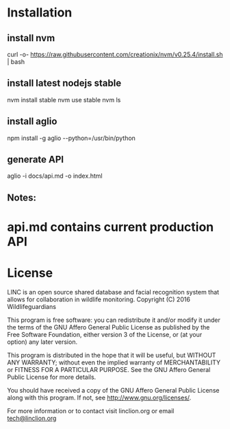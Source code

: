 # Installation

## install nvm
curl -o- https://raw.githubusercontent.com/creationix/nvm/v0.25.4/install.sh | bash

## install latest nodejs stable
nvm install stable
nvm use stable
nvm ls

## install aglio
npm install -g aglio --python=/usr/bin/python

## generate API
aglio -i docs/api.md -o index.html

## Notes:
# api.md contains current production API

# License

LINC is an open source shared database and facial recognition
system that allows for collaboration in wildlife monitoring.
Copyright (C) 2016  Wildlifeguardians

This program is free software: you can redistribute it and/or modify
it under the terms of the GNU Affero General Public License as
published by the Free Software Foundation, either version 3 of the
License, or (at your option) any later version.

This program is distributed in the hope that it will be useful,
but WITHOUT ANY WARRANTY; without even the implied warranty of
MERCHANTABILITY or FITNESS FOR A PARTICULAR PURPOSE.  See the
GNU Affero General Public License for more details.

You should have received a copy of the GNU Affero General Public License
along with this program.  If not, see <http://www.gnu.org/licenses/>.

For more information or to contact visit linclion.org or email tech@linclion.org
